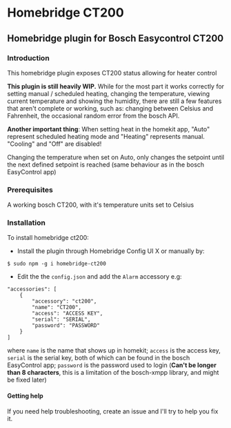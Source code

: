 # Homebridge CT200

## Homebridge plugin for Bosch Easycontrol CT200

### Introduction
This homebridge plugin exposes CT200 status allowing for heater control

**This plugin is still heavily WIP.** While for the most part it works correctly for setting manual / scheduled heating, changing the temperature, viewing current temperature and showing the humidity, there are still a few features that aren't complete or working, such as: changing between Celsius and Fahrenheit, the occasional random error from the bosch API.

**Another important thing**: When setting heat in the homekit app, "Auto" represent scheduled heating mode and "Heating" represents manual. "Cooling" and "Off" are disabled!

Changing the temperature when set on Auto, only changes the setpoint until the next defined setpoint is reached (same behaviour as in the bosch EasyControl app)

### Prerequisites
A working bosch CT200, with it's temperature units set to Celsius

### Installation
To install homebridge ct200:
- Install the plugin through Homebridge Config UI X or manually by:
```
$ sudo npm -g i homebridge-ct200
```
- Edit the the `config.json` and add the `Alarm` accessory e.g:
```
"accessories": [
    {
        "accessory": "ct200",
        "name": "CT200",
        "access": "ACCESS KEY",
        "serial": "SERIAL",
        "password": "PASSWORD"
    }
]
```
where `name` is the name that shows up in homekit; `access` is the access key, `serial` is the serial key, both of which can be found in the bosch EasyControl app; `password` is the password used to login (**Can't be longer than 8 characters**, this is a limitation of the bosch-xmpp library, and might be fixed later)
#### Getting help
If you need help troubleshooting, create an issue and I'll try to help you fix it.